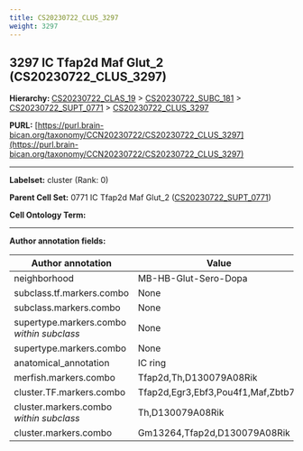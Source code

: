 ```yaml
---
title: CS20230722_CLUS_3297
weight: 3297
---
```

## 3297 IC Tfap2d Maf Glut_2 (CS20230722_CLUS_3297)
<b>Hierarchy: </b>
[CS20230722_CLAS_19](../CS20230722_CLAS_19) >
[CS20230722_SUBC_181](../CS20230722_SUBC_181) >
[CS20230722_SUPT_0771](../CS20230722_SUPT_0771) >
[CS20230722_CLUS_3297](../CS20230722_CLUS_3297)

**PURL:** [https://purl.brain-bican.org/taxonomy/CCN20230722/CS20230722_CLUS_3297](https://purl.brain-bican.org/taxonomy/CCN20230722/CS20230722_CLUS_3297)

---


**Labelset:** cluster (Rank: 0)

**Parent Cell Set:** 0771 IC Tfap2d Maf Glut_2 ([CS20230722_SUPT_0771](../CS20230722_SUPT_0771))



**Cell Ontology Term:** 

[MARKER GENES.]: #


---

[TRANSFERRED ANNOTATIONS.]: #


[AUTHOR ANNOTATION FIELDS.]: #


**Author annotation fields:**

| Author annotation | Value |
|-------------------|-------|
|neighborhood|MB-HB-Glut-Sero-Dopa|
|subclass.tf.markers.combo|None|
|subclass.markers.combo|None|
|supertype.markers.combo _within subclass_|None|
|supertype.markers.combo|None|
|anatomical_annotation|IC ring|
|merfish.markers.combo|Tfap2d,Th,D130079A08Rik|
|cluster.TF.markers.combo|Tfap2d,Egr3,Ebf3,Pou4f1,Maf,Zbtb7c|
|cluster.markers.combo _within subclass_|Th,D130079A08Rik|
|cluster.markers.combo|Gm13264,Tfap2d,D130079A08Rik|
